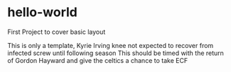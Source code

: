# hello-world
First Project to cover basic layout

This is only a template, Kyrie Irving knee not expected to recover from infected screw until following season
This should be timed with the return of Gordon Hayward and give the celtics a chance to take ECF
